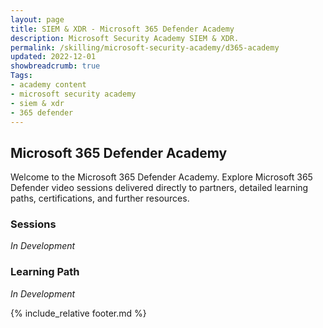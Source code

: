 ```yaml
---
layout: page
title: SIEM & XDR - Microsoft 365 Defender Academy
description: Microsoft Security Academy SIEM & XDR.
permalink: /skilling/microsoft-security-academy/d365-academy
updated: 2022-12-01
showbreadcrumb: true
Tags:
- academy content
- microsoft security academy
- siem & xdr
- 365 defender
---
```


## Microsoft 365 Defender Academy
Welcome to the Microsoft 365 Defender Academy. Explore Microsoft 365 Defender video sessions delivered directly to partners, detailed learning paths, certifications, and further resources.


### Sessions
*In Development*


### Learning Path
*In Development*


{% include_relative footer.md %}